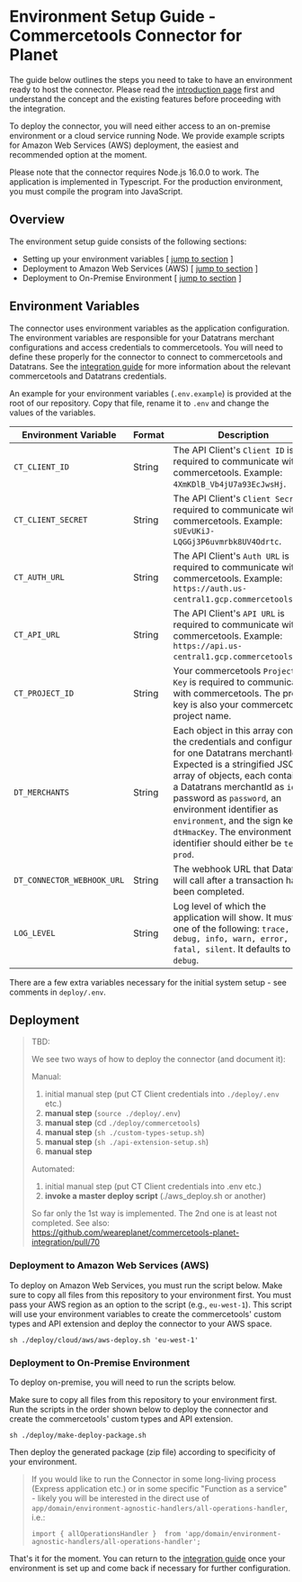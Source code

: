 # Environment Setup Guide - Commercetools Connector for Planet

The guide below outlines the steps you need to take to have an environment ready to host the connector. Please read the [introduction page](../readme.md) first and understand the concept and the existing features before proceeding with the integration.

To deploy the connector, you will need either access to an on-premise environment or a cloud service running Node. We provide example scripts for Amazon Web Services (AWS) deployment, the easiest and recommended option at the moment.

Please note that the connector requires Node.js 16.0.0 to work. The application is implemented in Typescript. For the production environment, you must compile the program into JavaScript.

## Overview

The environment setup guide consists of the following sections:

* Setting up your environment variables [ [jump to section](#environment-variables) ]
* Deployment to Amazon Web Services (AWS) [ [jump to section](#deployment-to-amazon-web-services-aws) ]
* Deployment to On-Premise Environment [ [jump to section](#deployment-to-on-premise-environment) ]

## Environment Variables

The connector uses environment variables as the application configuration. The environment variables are responsible for your Datatrans merchant configurations and access credentials to commercetools. You will need to define these properly for the connector to connect to commercetools and Datatrans. See the [integration guide](integration-guide.md) for more information about the relevant commercetools and Datatrans credentials.

An example for your environment variables (`.env.example`) is provided at the root of our repository. Copy that file, rename it to `.env` and change the values of the variables.

Environment Variable | Format | Description
-----------|-----------|-----------
`CT_CLIENT_ID` | String | The API Client's `Client ID` is required to communicate with commercetools. Example: `4XmKDlB_Vb4jU7a93EcJwsHj`.
`CT_CLIENT_SECRET` | String | The API Client's `Client Secret` is required to communicate with commercetools. Example: `sUEvUKiJ-LQGGj3P6uvmrbk8UV4Odrtc`.
`CT_AUTH_URL` | String | The API Client's `Auth URL` is required to communicate with commercetools. Example: `https://auth.us-central1.gcp.commercetools.com`.
`CT_API_URL` | String | The API Client's `API URL` is required to communicate with commercetools. Example: `https://api.us-central1.gcp.commercetools.com`.
`CT_PROJECT_ID` | String | Your commercetools `Project Key` is required to communicate with commercetools. The project key is also your commercetools' project name.
`DT_MERCHANTS` | String | Each object in this array contains the credentials and configuration for one Datatrans merchantId. Expected is a stringified JSON array of objects, each containing a Datatrans merchantId as `id`, a password as `password`, an environment identifier as `environment`, and the sign key as `dtHmacKey`. The environment identifier should either be `test` or `prod`.
`DT_CONNECTOR_WEBHOOK_URL` | String | The webhook URL that Datatrans will call after a transaction has been completed.
`LOG_LEVEL` | String | Log level of which the application will show. It must be one of the following: `trace, debug, info, warn, error, fatal, silent`. It defaults to `debug`.

There are a few extra variables necessary for the initial system setup - see comments in `deploy/.env`.


## Deployment

> TBD:
>
> We see two ways of how to deploy the connector (and document it):
>
> Manual:
>
> 1. initial manual step (put CT Client credentials into `./deploy/.env` etc.)
> 2. **manual step** (`source ./deploy/.env`)
> 3. **manual step** (cd `./deploy/commercetools`)
> 4. **manual step** (`sh ./custom-types-setup.sh`)
> 5. **manual step** (`sh ./api-extension-setup.sh`)
> 6. **manual step**
>
> Automated:
>
> 1. initial manual step (put CT Client credentials into .env etc.)
> 2. **invoke a master deploy script** (./aws_deploy.sh or another)
>
> So far only the 1st way is implemented. The 2nd one is at least not completed.
> See also: https://github.com/weareplanet/commercetools-planet-integration/pull/70

### Deployment to Amazon Web Services (AWS)

To deploy on Amazon Web Services, you must run the script below. Make sure to copy all files from this repository to your environment first. You must pass your AWS region as an option to the script (e.g., `eu-west-1`). This script will use your environment variables to create the commercetools' custom types and API extension and deploy the connector to your AWS space.

```shell
sh ./deploy/cloud/aws/aws-deploy.sh 'eu-west-1'
```

### Deployment to On-Premise Environment

To deploy on-premise, you will need to run the scripts below.

Make sure to copy all files from this repository to your environment first. Run the scripts in the order shown below to deploy the connector and create the commercetools' custom types and API extension.

```shell
sh ./deploy/make-deploy-package.sh
```

Then deploy the generated package (zip file) according to specificity of your environment.

> If you would like to run the Connector in some long-living process (Express application etc.) or in some specific "Function as a service" -
> likely you will be interested in the direct use of `app/domain/environment-agnostic-handlers/all-operations-handler`, i.e.:
> ```
> import { allOperationsHandler }  from 'app/domain/environment-agnostic-handlers/all-operations-handler';
> ```

That's it for the moment. You can return to the [integration guide](integration-guide.md) once your environment is set up and come back if necessary for further configuration.

